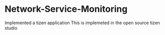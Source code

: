 # Network-Service-Monitoring
Implemented a tizen application
This is implemeted in the open source tizen studio
